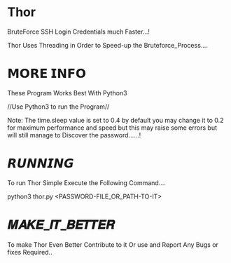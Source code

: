 # Thor
BruteForce SSH Login Credentials much Faster...!

Thor Uses Threading in Order to Speed-up the Bruteforce_Process....

# 𝗠𝗢𝗥𝗘 𝗜𝗡𝗙𝗢

These Program Works Best With Python3

//Use Python3 to run the Program//

Note: The time.sleep value is set to 0.4 by default you may change it to 0.2 for maximum performance and speed but this may raise some errors but will still manage to Discover the password......!

# 𝙍𝙐𝙉𝙉𝙄𝙉𝙂
To run Thor Simple Execute the Following Command....

python3 thor.py <TARGET-IP> <USERNAME-FOR-SSH> <PASSWORD-FILE_OR_PATH-TO-IT>

# 𝑴𝑨𝑲𝑬_𝑰𝑻_𝑩𝑬𝑻𝑻𝑬𝑹
To make Thor Even Better Contribute to it Or use and Report Any Bugs or fixes Required..
